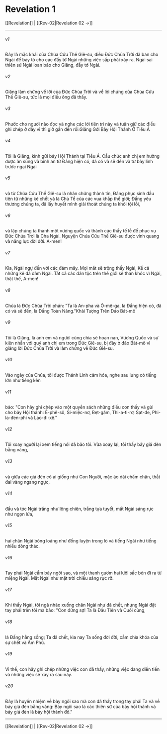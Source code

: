 # Revelation 1

[[Revelation]] | [[Rev-02|Revelation 02 →]]
***



###### v1 
Đây là mặc khải của Chúa Cứu Thế Giê-su, điều Đức Chúa Trời đã ban cho Ngài để bày tỏ cho các đầy tớ Ngài những việc sắp phải xảy ra. Ngài sai thiên sứ Ngài loan báo cho Giăng, đầy tớ Ngài. 

###### v2 
Giăng làm chứng về lời của Đức Chúa Trời và về lời chứng của Chúa Cứu Thế Giê-su, tức là mọi điều ông đã thấy. 

###### v3 
Phước cho người nào đọc và nghe các lời tiên tri này và tuân giữ các điều ghi chép ở đây vì thì giờ gần đến rồi.Giăng Gởi Bảy Hội Thánh Ở Tiểu Á 

###### v4 
Tôi là Giăng, kính gửi bảy Hội Thánh tại Tiểu Á. Cầu chúc anh chị em hưởng được ân sủng và bình an từ Đấng hiện có, đã có và sẽ đến và từ bảy linh trước ngai Ngài 

###### v5 
và từ Chúa Cứu Thế Giê-su là nhân chứng thành tín, Đấng phục sinh đầu tiên từ những kẻ chết và là Chủ Tể của các vua khắp thế giới; Đấng yêu thương chúng ta, đã lấy huyết mình giải thoát chúng ta khỏi tội lỗi, 

###### v6 
và lập chúng ta thành một vương quốc và thành các thầy tế lễ để phục vụ Đức Chúa Trời là Cha Ngài. Nguyện Chúa Cứu Thế Giê-su được vinh quang và năng lực đời đời. A-men! 

###### v7 
Kìa, Ngài ngự đến với các đám mây. Mọi mắt sẽ trông thấy Ngài, Kể cả những kẻ đã đâm Ngài. Tất cả các dân tộc trên thế giới sẽ than khóc vì Ngài, thật thế, A-men! 

###### v8 
Chúa là Đức Chúa Trời phán: "Ta là An-pha và Ô-mê-ga, là Đấng hiện có, đã có và sẽ đến, là Đấng Toàn Năng."Khải Tượng Trên Đảo Bát-mô 

###### v9 
Tôi là Giăng, là anh em và người cùng chia sẻ hoạn nạn, Vương Quốc và sự kiên nhẫn với quý anh chị em trong Đức Giê-su, bị đày ở đảo Bát-mô vì giảng lời Đức Chúa Trời và làm chứng về Đức Giê-su. 

###### v10 
Vào ngày của Chúa, tôi được Thánh Linh cảm hóa, nghe sau lưng có tiếng lớn như tiếng kèn 

###### v11 
bảo: "Con hãy ghi chép vào một quyển sách những điều con thấy và gửi cho bảy Hội thánh: Ê-phê-sô, Si-miệc-nơ, Bẹt-găm, Thi-a-ti-rơ, Sạt-đe, Phi-la-đen-phi và Lao-đi-xê." 

###### v12 
Tôi xoay người lại xem tiếng nói đã bảo tôi. Vừa xoay lại, tôi thấy bảy giá đèn bằng vàng, 

###### v13 
và giữa các giá đèn có ai giống như Con Người, mặc áo dài chấm chân, thắt đai vàng ngang ngực, 

###### v14 
đầu và tóc Ngài trắng như lông chiên, trắng tựa tuyết, mắt Ngài sáng rực như ngọn lửa, 

###### v15 
hai chân Ngài bóng loáng như đồng luyện trong lò và tiếng Ngài như tiếng nhiều dòng thác. 

###### v16 
Tay phải Ngài cầm bảy ngôi sao, và một thanh gươm hai lưỡi sắc bén đi ra từ miệng Ngài. Mặt Ngài như mặt trời chiếu sáng rực rỡ. 

###### v17 
Khi thấy Ngài, tôi ngã nhào xuống chân Ngài như đã chết, nhưng Ngài đặt tay phải trên tôi mà bảo: "Con đừng sợ! Ta là Đầu Tiên và Cuối cùng, 

###### v18 
là Đấng hằng sống; Ta đã chết, kìa nay Ta sống đời đời, cầm chìa khóa của sự chết và Âm Phủ. 

###### v19 
Vì thế, con hãy ghi chép những việc con đã thấy, những việc đang diễn tiến và những việc sẽ xảy ra sau này. 

###### v20 
Đây là huyền nhiệm về bảy ngôi sao mà con đã thấy trong tay phải Ta và về bảy giá đèn bằng vàng: Bảy ngôi sao là các thiên sứ của bảy hội thánh và bảy giá đèn là bảy hội thánh đó."

***
[[Revelation]] | [[Rev-02|Revelation 02 →]]
